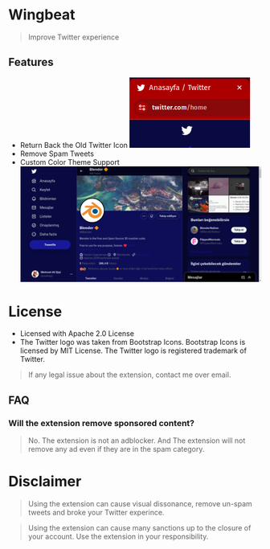 # Wingbeat

> Improve Twitter experience

## Features

* Return Back the Old Twitter Icon
    ![](./assets/change_logo.png)
* Remove Spam Tweets
* Custom Color Theme Support
    ![](./assets/color_theme.png)

# License

* Licensed with Apache 2.0 License
* The Twitter logo was taken from Bootstrap Icons. Bootstrap Icons is licensed by MIT License. The Twitter logo is registered trademark of Twitter.

> If any legal issue about the extension, contact me over email.

## FAQ

### Will the extension remove sponsored content?

> No. The extension is not an adblocker. And The extension will not remove any ad even if they are in the spam category.

# Disclaimer

> Using the extension can cause visual dissonance, remove un-spam tweets and broke your Twitter experince.

> Using the extension can cause many sanctions up to the closure of your account. Use the extension in your responsibility.